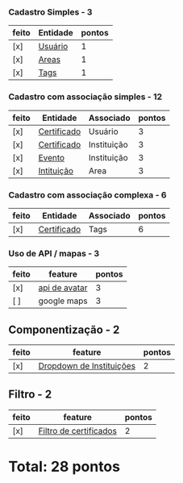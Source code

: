 ### Cadastro Simples - 3

| feito | Entidade | pontos |
| ----- | -------- | ------ |
| [x]   | [Usuário](./../widget/entities/add/widget_add_user.dart)  | 1      |
| [x]   | [Areas](./../widget/entities/add/widget_add_area.dart)   | 1      |
| [x]   | [Tags](./../widget/entities/add/widget_add_tag.dart)     | 1      |
### Cadastro com associação simples - 12

| feito | Entidade    | Associado   | pontos |
| ----- | ----------- | ----------- | ------ |
| [x]   | [Certificado](./../widget/entities/add/widget_add_certificate.dart) | Usuário     | 3      |
| [x]   | [Certificado](./../widget/entities/add/widget_add_certificate.dart) | Instituição | 3      |
| [x]   | [Evento](./../widget/entities/add/widget_add_event.dart)      | Instituição | 3      |
| [x]   | [Intituição](./../widget/entities/add/widget_add_institution.dart)  | Area        | 3      |
### Cadastro com associação complexa - 6

| feito | Entidade    | Associado | pontos |
| ----- | ----------- | --------- | ------ |
| [x]   | [Certificado](./../widget/entities/add/widget_add_certificate.dart) | Tags      | 6      |
### Uso de API / mapas - 3

| feito | feature       | pontos |
| ----- | ------------- | ------ |
| [x]   | [api de avatar](./../widget/entities/add/widget_add_user.dart) | 3      |
| [ ]   | google maps   | 3      |
## Componentização - 2

| feito | feature                  | pontos |
| ----- | ------------------------ | ------ |
| [x]   | [Dropdown de Instituições](./../widget/components/institution_dropdown.dart) | 2      |
## Filtro - 2
| feito | feature                | pontos |
| ----- | ---------------------- | ------ |
| [x]   | [Filtro de certificados](./../widget/entities/view/widget_certificate.dart) | 2      |

# Total: 28 pontos
